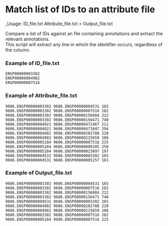 # Match list of IDs to an attribute file

_Usage: ID_file.txt Attribute_file.txt > Output_file.txt

Compare a list of IDs against an file containing annotations and extract the relevant annotations.  
This script will extract any line in which the identifier occurs, regardless of the column.  


### Example of ID_file.txt
    ENSP00000003302
    ENSP00000004982
    ENSP00000007516
### Example of Attribute_file.txt
    9606.ENSP00000003302 9606.ENSP00000004531 165
    9606.ENSP00000003302 9606.ENSP00000007516 282
    9606.ENSP00000003302 9606.ENSP00000156084 222
    9606.ENSP00000003302 9606.ENSP00000156471 740
    9606.ENSP00000004921 9606.ENSP00000472467 211
    9606.ENSP00000004921 9606.ENSP00000473047 294
    9606.ENSP00000004982 9606.ENSP00000202788 220
    9606.ENSP00000004982 9606.ENSP00000215659 186
    9606.ENSP00000005284 9606.ENSP00000007516 225
    9606.ENSP00000005284 9606.ENSP00000009105 250
    9606.ENSP00000005284 9606.ENSP00000023897 197
    9606.ENSP00000004531 9606.ENSP00000003302 165
    9606.ENSP00000004531 9606.ENSP00000005257 161

### Example of Output_file.txt
    9606.ENSP00000003302 9606.ENSP00000004531 165
    9606.ENSP00000003302 9606.ENSP00000007516 282
    9606.ENSP00000003302 9606.ENSP00000156084 222
    9606.ENSP00000003302 9606.ENSP00000156471 740
    9606.ENSP00000004531 9606.ENSP00000003302 165
    9606.ENSP00000004982 9606.ENSP00000202788 220
    9606.ENSP00000004982 9606.ENSP00000215659 186
    9606.ENSP00000003302 9606.ENSP00000007516 282
    9606.ENSP00000005284 9606.ENSP00000007516 225

